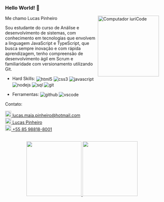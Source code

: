 ### Hello World! 👋
<div>
<img src="https://avatars2.githubusercontent.com/u/77104894?s=400&u=2dedb677b2690abf6874c82efe062cbb56d9e5dd&v=4" min-width="200px" max-width="200px" width="200px" align="right" alt="Computador iuriCode">
<p align="left"> 
  <p>Me chamo Lucas Pinheiro</p>
  Sou estudante do curso de Análise e desenvolvimento de sistemas, com conhecimento em tecnologias que envolvem a linguagem JavaScript e TypeScript, que busca sempre inovação e com rápida aprendizagem, tenho compreensão de desenvolvimento ágil em Scrum e familiaridade com versionamento utilizando Git.
</p>
<ul>
<p align="left">
   <li>Hard Skills:
    <img align="center" alt="html5" src="https://img.shields.io/badge/HTML5-E34F26?style=for-the-badge&logo=html5&logoColor=white"/>
    <img align="center" alt="css3" src="https://img.shields.io/badge/CSS3-1572B6?style=for-the-badge&logo=css3&logoColor=white"/>
    <img align="center" alt="javascript" src="https://img.shields.io/badge/JavaScript-F7DF1E?style=for-the-badge&logo=javascript&logoColor=black"/>
     <img align="center" alt="nodejs" src="https://img.shields.io/badge/NodeJS-43853d?style=for-the-badge&logo=node.js&logoColor=black"/>
     <img align="center" alt="sql" src="https://img.shields.io/badge/MySQL-00000F?style=for-the-badge&logo=mysql&logoColor=white"/>
     <img align="center" alt="git" src="https://img.shields.io/badge/GIT-f14e32?style=for-the-badge&logo=git&logoColor=white"/>
    </li>
</p>

<p align="left"> 
  <li>Ferramentas: <img align="center" alt="github" src="https://img.shields.io/badge/GITHUB-000000?style=for-the-badge&logo=github&logoColor=white"/>
    <img align="center" alt="vscode" src="https://img.shields.io/badge/vscode-0066b8?style=for-the-badge&logo=visualstudiocode&logoColor=white"/>
   </li>
</p>
</ul>
<p align="left">
   Contato:
</p>

<p align="left">
  <a href="mailto:lucas.maia.pinheiro@hotmail.com" alt="Outlook">
   <img src="https://outlook-1.cdn.office.net/owamail/20210913004.12/resources/images/favicons/mail-seen.ico" wight = 20px height = 20px />
   lucas.maia.pinheiro@hotmail.com</a><br>

  <a href="https://www.linkedin.com/in/lucaspinheiro" alt="Linkedin">
  <img src="https://pngimg.com/uploads/linkedIn/linkedIn_PNG8.png" wight = 20px height = 20px /> Lucas Pinheiro</a><br>

  <a href="https://api.whatsapp.com/send?phone=5585988188001&text=Ol%C3%A1%20Lucas%20Pinheiro!" target="_blank" alt="WhatsApp">
  <img src="https://logo-logos.com/wp-content/uploads/2016/10/WhatsApp_logo_icon.png" wight = 20px height = 20px/> +55 85 98818-8001</a><br>
</p> <br>
</div>
<div align="center">
  <a href="https://github.com/LMaiaPinheiro">
  <img height="180em" src="https://github-readme-stats.vercel.app/api?username=LMaiaPinheiro&show_icons=true&theme=dark&include_all_commits=true&count_private=true"/>
  <img height="180em" src="https://github-readme-stats.vercel.app/api/top-langs/?username=LMaiaPinheiro&layout=compact&langs_count=7&theme=dark"/>
</div>
